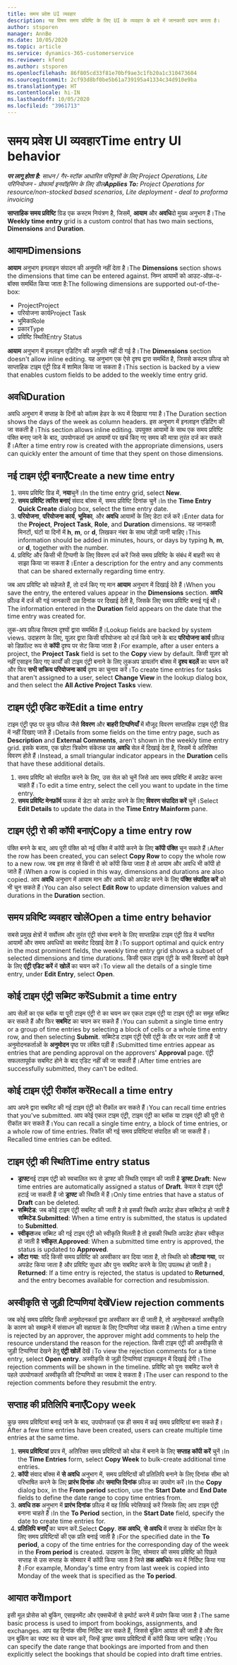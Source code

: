 ```yaml
---
title: समय प्रवेश UI व्यवहार
description: यह विषय समय प्रविष्टि के लिए UI के व्यवहार के बारे में जानकारी प्रदान करता है।
author: stsporen
manager: AnnBe
ms.date: 10/05/2020
ms.topic: article
ms.service: dynamics-365-customerservice
ms.reviewer: kfend
ms.author: stsporen
ms.openlocfilehash: 86f805cd33f81e70bf9ae3c1fb20a1c310473604
ms.sourcegitcommit: 2cf93d8bf0be5b61a739195a41334c34d910e9ba
ms.translationtype: HT
ms.contentlocale: hi-IN
ms.lasthandoff: 10/05/2020
ms.locfileid: "3961713"
---
```

# <a name="time-entry-ui-behavior"></a><span data-ttu-id="1e207-103">समय प्रवेश UI व्यवहार</span><span class="sxs-lookup"><span data-stu-id="1e207-103">Time entry UI behavior</span></span>

<span data-ttu-id="1e207-104">_**पर लागू होता है:** साधन / गैर-स्टॉक आधारित परिदृश्यों के लिए Project Operations, Lite परिनियोजन - प्रोफार्मा इनवॉइसिंग के लिए डील_</span><span class="sxs-lookup"><span data-stu-id="1e207-104">_**Applies To:** Project Operations for resource/non-stocked based scenarios, Lite deployment - deal to proforma invoicing_</span></span>


<span data-ttu-id="1e207-105">**साप्ताहिक समय प्रविष्टि** ग्रिड एक कस्टम नियंत्रण है, जिसमें, **आयाम** और **अवधि**दो मुख्य अनुभाग हैं।</span><span class="sxs-lookup"><span data-stu-id="1e207-105">The **Weekly time entry** grid is a custom control that has two main sections, **Dimensions** and **Duration**.</span></span>

## <a name="dimensions"></a><span data-ttu-id="1e207-106">आयाम</span><span class="sxs-lookup"><span data-stu-id="1e207-106">Dimensions</span></span>
<span data-ttu-id="1e207-107">**आयाम** अनुभाग इनलाइन संपादन की अनुमति नहीं देता है।</span><span class="sxs-lookup"><span data-stu-id="1e207-107">The **Dimensions** section shows the dimensions that time can be entered against.</span></span> <span data-ttu-id="1e207-108">निम्न आयामों को आउट-ऑफ़-द-बॉक्स समर्थित किया जाता है:</span><span class="sxs-lookup"><span data-stu-id="1e207-108">The following dimensions are supported out-of-the-box:</span></span>

  - <span data-ttu-id="1e207-109">Project</span><span class="sxs-lookup"><span data-stu-id="1e207-109">Project</span></span>
  - <span data-ttu-id="1e207-110">परियोजना कार्य</span><span class="sxs-lookup"><span data-stu-id="1e207-110">Project Task</span></span>
  - <span data-ttu-id="1e207-111">भूमिका</span><span class="sxs-lookup"><span data-stu-id="1e207-111">Role</span></span>
  - <span data-ttu-id="1e207-112">प्रकार</span><span class="sxs-lookup"><span data-stu-id="1e207-112">Type</span></span>
  - <span data-ttu-id="1e207-113">प्रविष्टि स्थिति</span><span class="sxs-lookup"><span data-stu-id="1e207-113">Entry Status</span></span>

<span data-ttu-id="1e207-114">**आयाम** अनुभाग में इनलाइन एडिटिंग की अनुमति नहीं दी गई है।</span><span class="sxs-lookup"><span data-stu-id="1e207-114">The **Dimensions** section doesn't allow inline editing.</span></span> <span data-ttu-id="1e207-115">यह अनुभाग एक ऐसे दृश्य द्वारा समर्थित है, जिससे कस्टम फ़ील्ड को साप्ताहिक टाइम एंट्री ग्रिड में शामिल किया जा सकता है।</span><span class="sxs-lookup"><span data-stu-id="1e207-115">This section is backed by a view that enables custom fields to be added to the weekly time entry grid.</span></span>

## <a name="duration"></a><span data-ttu-id="1e207-116">अवधि</span><span class="sxs-lookup"><span data-stu-id="1e207-116">Duration</span></span>
<span data-ttu-id="1e207-117">अवधि अनुभाग में सप्ताह के दिनों को कॉलम हेडर के रूप में दिखाया गया है।</span><span class="sxs-lookup"><span data-stu-id="1e207-117">The Duration section shows the days of the week as column headers.</span></span> <span data-ttu-id="1e207-118">इस अनुभाग में इनलाइन एडिटिंग की जा सकती है।</span><span class="sxs-lookup"><span data-stu-id="1e207-118">This section allows inline editing.</span></span> <span data-ttu-id="1e207-119">उपयुक्त आयामों के साथ एक समय प्रविष्टि पंक्ति बनाए जाने के बाद, उपयोगकर्ता उन आयामों पर खर्च किए गए समय की मात्रा तुरंत दर्ज कर सकते हैं।</span><span class="sxs-lookup"><span data-stu-id="1e207-119">After a time entry row is created with the appropriate dimensions, users can quickly enter the amount of time that they spent on those dimensions.</span></span>

## <a name="create-a-new-time-entry"></a><span data-ttu-id="1e207-120">नई टाइम एंट्री बनाएँ</span><span class="sxs-lookup"><span data-stu-id="1e207-120">Create a new time entry</span></span>

1. <span data-ttu-id="1e207-121">समय प्रविष्टि ग्रिड में, **नया**चुनें।</span><span class="sxs-lookup"><span data-stu-id="1e207-121">In the time entry grid, select **New**.</span></span> 
2. <span data-ttu-id="1e207-122">**समय प्रविष्टि त्वरित बनाएं** संवाद बॉक्स में, समय प्रविष्टि दिनांक चुनें।</span><span class="sxs-lookup"><span data-stu-id="1e207-122">In the **Time Entry Quick Create** dialog box, select the time entry date.</span></span>
3. <span data-ttu-id="1e207-123">**परियोजना**, **परियोजना कार्य**, **भूमिका**, और **अवधि** आयामों के लिए डेटा दर्ज करें।</span><span class="sxs-lookup"><span data-stu-id="1e207-123">Enter data for the **Project**, **Project Task**, **Role**, and **Duration** dimensions.</span></span> <span data-ttu-id="1e207-124">यह जानकारी मिनटों, घंटों या दिनों में **h**, **m**, or **d**, लिखकर नंबर के साथ जोड़ी जानी चाहिए।</span><span class="sxs-lookup"><span data-stu-id="1e207-124">This information should be added in minutes, hours, or days by typing **h**, **m**, or **d**, together with the number.</span></span> 
4. <span data-ttu-id="1e207-125">प्रविष्टि और किसी भी टिप्पणी के लिए विवरण दर्ज करें जिसे समय प्रविष्टि के संबंध में बाहरी रूप से साझा किया जा सकता है।</span><span class="sxs-lookup"><span data-stu-id="1e207-125">Enter a description for the entry and any comments that can be shared externally regarding time entry.</span></span> 

<span data-ttu-id="1e207-126">जब आप प्रविष्टि को सहेजते हैं, तो दर्ज किए गए मान **आयाम** अनुभाग में दिखाई देते हैं।</span><span class="sxs-lookup"><span data-stu-id="1e207-126">When you save the entry, the entered values appear in the **Dimensions** section.</span></span> <span data-ttu-id="1e207-127">**अवधि** फ़ील्ड में दर्ज की गई जानकारी उस दिनांक पर दिखाई देती है, जिसके लिए समय प्रविष्टि बनाई गई थी।</span><span class="sxs-lookup"><span data-stu-id="1e207-127">The information entered in the **Duration** field appears on the date that the time entry was created for.</span></span>

<span data-ttu-id="1e207-128">लुक-अप फ़ील्ड सिस्टम दृश्यों द्वारा समर्थित हैं।</span><span class="sxs-lookup"><span data-stu-id="1e207-128">Lookup fields are backed by system views.</span></span> <span data-ttu-id="1e207-129">उदाहरण के लिए, यूज़र द्वारा किसी परियोजना को दर्ज किये जाने के बाद **परियोजना कार्य** फ़ील्ड को डिफ़ॉल्ट रूप से **कॉपी** दृश्य पर सेट किया जाता है।</span><span class="sxs-lookup"><span data-stu-id="1e207-129">For example, after a user enters a project, the **Project Task** field is set to the **Copy** view by default.</span></span> <span data-ttu-id="1e207-130">किसी यूज़र को नहीं एसाइन किए गए कार्यों की टाइम एंट्री बनाने के लिए लुकअप डायलॉग बॉक्स में **दृश्य बदलें** का चयन करें और फिर **सभी सक्रिय परियोजना कार्य** दृश्य का चुनाव करें।</span><span class="sxs-lookup"><span data-stu-id="1e207-130">To create time entries for tasks that aren't assigned to a user, select **Change View** in the lookup dialog box, and then select the **All Active Project Tasks** view.</span></span>

## <a name="edit-a-time-entry"></a><span data-ttu-id="1e207-131">टाइम एंट्री एडिट करें</span><span class="sxs-lookup"><span data-stu-id="1e207-131">Edit a time entry</span></span> 
<span data-ttu-id="1e207-132">टाइम एंट्री पृष्ठ पर कुछ फील्ड जैसे **विवरण** और **बाहरी टिप्पणियाँ** में मौजूद विवरण साप्ताहिक टाइम एंट्री ग्रिड में नहीं दिखाए जाते हैं।</span><span class="sxs-lookup"><span data-stu-id="1e207-132">Details from some fields on the time entry page, such as **Description** and **External Comments**, aren't shown in the weekly time entry grid.</span></span> <span data-ttu-id="1e207-133">इसके बजाय, एक छोटा त्रिकोण संकेतक उस **अवधि** सेल में दिखाई देता है, जिसमें ये अतिरिक्त विवरण होते हैं।</span><span class="sxs-lookup"><span data-stu-id="1e207-133">Instead, a small triangular indicator appears in the **Duration** cells that have these additional details.</span></span> 

1. <span data-ttu-id="1e207-134">समय प्रविष्टि को संपादित करने के लिए, उस सेल को चुनें जिसे आप समय प्रविष्टि में अपडेट करना चाहते हैं।</span><span class="sxs-lookup"><span data-stu-id="1e207-134">To edit a time entry, select the cell you want to update in the time entry.</span></span>
2. <span data-ttu-id="1e207-135">**समय प्रविष्टि मेनफ़ॉर्म** फलक में डेटा को अपडेट करने के लिए **विवरण संपादित करें** चुनें।</span><span class="sxs-lookup"><span data-stu-id="1e207-135">Select **Edit Details** to update the data in the **Time Entry Mainform** pane.</span></span> 

## <a name="copy-a-time-entry-row"></a><span data-ttu-id="1e207-136">टाइम एंट्री रो की कॉपी बनाएं</span><span class="sxs-lookup"><span data-stu-id="1e207-136">Copy a time entry row</span></span>
<span data-ttu-id="1e207-137">पंक्ति बनने के बाद, आप पूरी पंक्ति को नई पंक्ति में कॉपी करने के लिए **कॉपी पंक्ति** चुन सकते हैं।</span><span class="sxs-lookup"><span data-stu-id="1e207-137">After the row has been created, you can select **Copy Row** to copy the whole row to a new row.</span></span> <span data-ttu-id="1e207-138">जब इस तरह से किसी रो को कॉपी किया जाता है तो आयाम और अवधि भी कॉपी हो जाते हैं।</span><span class="sxs-lookup"><span data-stu-id="1e207-138">When a row is copied in this way, dimensions and durations are also copied.</span></span> <span data-ttu-id="1e207-139">आप **अवधि** अनुभाग में आयाम मान और अवधि को अपडेट करने के लिए **पंक्ति संपादित करें** को भी चुन सकते हैं।</span><span class="sxs-lookup"><span data-stu-id="1e207-139">You can also select **Edit Row** to update dimension values and durations in the **Duration** section.</span></span>

## <a name="open-a-time-entry-behavior"></a><span data-ttu-id="1e207-140">समय प्रविष्टि व्यवहार खोलें</span><span class="sxs-lookup"><span data-stu-id="1e207-140">Open a time entry behavior</span></span>
<span data-ttu-id="1e207-141">सबसे प्रमुख क्षेत्रों में सर्वोत्तम और तुरंत एंट्री संभव बनाने के लिए साप्ताहिक टाइम एंट्री ग्रिड में चयनित आयामों और समय अवधियों का सबसेट दिखाई देता है।</span><span class="sxs-lookup"><span data-stu-id="1e207-141">To support optimal and quick entry in the most prominent fields, the weekly time entry grid shows a subset of selected dimensions and time durations.</span></span> <span data-ttu-id="1e207-142">किसी एकल टाइम एंट्री के सभी विवरणों को देखने के लिए **एंट्री एडिट करें** में **खोलें** का चयन करें।</span><span class="sxs-lookup"><span data-stu-id="1e207-142">To view all the details of a single time entry, under **Edit Entry**, select **Open**.</span></span>

## <a name="submit-a-time-entry"></a><span data-ttu-id="1e207-143">कोई टाइम एंट्री सब्मिट करें</span><span class="sxs-lookup"><span data-stu-id="1e207-143">Submit a time entry</span></span>
<span data-ttu-id="1e207-144">आप सेलों का एक ब्लॉक या पूरी टाइम एंट्री रो का चयन कर एकल टाइम एंट्री या टाइम एंट्री का समूह सब्मिट कर सकते हैं और फिर **सबमिट** का चयन कर सकते हैं।</span><span class="sxs-lookup"><span data-stu-id="1e207-144">You can submit a single time entry or a group of time entries by selecting a block of cells or a whole time entry row, and then selecting **Submit**.</span></span> <span data-ttu-id="1e207-145">सब्मिटेड टाइम एंट्री ऐसी एंट्री के तौर पर नज़र आती हैं जो अनुमोदनकर्ताओं के **अनुमोदन** पृष्ठ पर लंबित पड़ी हैं।</span><span class="sxs-lookup"><span data-stu-id="1e207-145">Submitted time entries appear as entries that are pending approval on the approvers' **Approval** page.</span></span> <span data-ttu-id="1e207-146">एंट्री सफलतापूर्वक सबमिट होने के बाद एडिट नहीं की जा सकती हैं।</span><span class="sxs-lookup"><span data-stu-id="1e207-146">After time entries are successfully submitted, they can't be edited.</span></span>

## <a name="recall-a-time-entry"></a><span data-ttu-id="1e207-147">कोई टाइम एंट्री रीकॉल करें</span><span class="sxs-lookup"><span data-stu-id="1e207-147">Recall a time entry</span></span>
<span data-ttu-id="1e207-148">आप अपने द्वारा सबमिट की गई टाइम एंट्री को रीकॉल कर सकते हैं।</span><span class="sxs-lookup"><span data-stu-id="1e207-148">You can recall time entries that you've submitted.</span></span> <span data-ttu-id="1e207-149">आप कोई एकल टाइम एंट्री, टाइम एंट्री का ब्लॉक या टाइम एंट्री की पूरी रो रीकॉल कर सकते हैं।</span><span class="sxs-lookup"><span data-stu-id="1e207-149">You can recall a single time entry, a block of time entries, or a whole row of time entries.</span></span> <span data-ttu-id="1e207-150">रिकॉल की गई समय प्रविष्टियां संपादित की जा सकती हैं।</span><span class="sxs-lookup"><span data-stu-id="1e207-150">Recalled time entries can be edited.</span></span>

## <a name="time-entry-status"></a><span data-ttu-id="1e207-151">टाइम एंट्री की स्थिति</span><span class="sxs-lookup"><span data-stu-id="1e207-151">Time entry status</span></span>

- <span data-ttu-id="1e207-152">**ड्राफ्ट**नई टाइम एंट्री को स्वचालित रूप से ड्राफ्ट की स्थिति एसाइन की जाती है **ड्राफ्ट**.</span><span class="sxs-lookup"><span data-stu-id="1e207-152">**Draft**: New time entries are automatically assigned a status of **Draft**.</span></span> <span data-ttu-id="1e207-153">केवल वे टाइम एंट्री हटाई जा सकती हैं जो **ड्राफ्ट** की स्थिति में हैं।</span><span class="sxs-lookup"><span data-stu-id="1e207-153">Only time entries that have a status of **Draft** can be deleted.</span></span>
- <span data-ttu-id="1e207-154">**सब्मिटेड**: जब कोई टाइम एंट्री सबमिट की जाती है तो इसकी स्थिति अपडेट होकर सब्मिटेड हो जाती है **सब्मिटेड**.</span><span class="sxs-lookup"><span data-stu-id="1e207-154">**Submitted**: When a time entry is submitted, the status is updated to **Submitted**.</span></span> 
- <span data-ttu-id="1e207-155">**स्वीकृत**जब सब्मिट की गई टाइम एंट्री को स्वीकृति मिलती है तो इसकी स्थिति अपडेट होकर स्वीकृत हो जाती है **स्वीकृत**.</span><span class="sxs-lookup"><span data-stu-id="1e207-155">**Approved**: When a submitted time entry is approved, the status is updated to **Approved**.</span></span> 
- <span data-ttu-id="1e207-156">**लौटा गया**: यदि किसी समय प्रविष्टि को अस्वीकार कर दिया जाता है, तो स्थिति को **लौटाया गया**, पर अपडेट किया जाता है और प्रविष्टि सुधार और पुनः सबमिट करने के लिए उपलब्ध हो जाती है।</span><span class="sxs-lookup"><span data-stu-id="1e207-156">**Returned**: If a time entry is rejected, the status is updated to **Returned**, and the entry becomes available for correction and resubmission.</span></span> 

## <a name="view-rejection-comments"></a><span data-ttu-id="1e207-157">अस्वीकृति से जुड़ी टिप्पणियां देखें</span><span class="sxs-lookup"><span data-stu-id="1e207-157">View rejection comments</span></span>
<span data-ttu-id="1e207-158">जब कोई समय प्रविष्टि किसी अनुमोदनकर्ता द्वारा अस्वीकार कर दी जाती है, तो अनुमोदनकर्ता अस्वीकृति के कारण को समझने में संसाधन की सहायता के लिए टिप्पणियां जोड़ सकता है।</span><span class="sxs-lookup"><span data-stu-id="1e207-158">When a time entry is rejected by an approver, the approver might add comments to help the resource understand the reason for the rejection.</span></span> <span data-ttu-id="1e207-159">किसी टाइम एंट्री की अस्वीकृति से जुड़ी टिप्पणियां देखने हेतु **एंट्री खोलें** देखें।</span><span class="sxs-lookup"><span data-stu-id="1e207-159">To view the rejection comments for a time entry, select **Open entry**.</span></span> <span data-ttu-id="1e207-160">अस्वीकृति से जुड़ी टिप्पणियां टाइमलाइन में दिखाई देंगी।</span><span class="sxs-lookup"><span data-stu-id="1e207-160">The rejection comments will be shown in the timeline.</span></span> <span data-ttu-id="1e207-161">प्रविष्टि को पुनः सबमिट करने से पहले उपयोगकर्ता अस्वीकृति की टिप्पणियों का जवाब दे सकता है।</span><span class="sxs-lookup"><span data-stu-id="1e207-161">The user can respond to the rejection comments before they resubmit the entry.</span></span>

## <a name="copy-week"></a><span data-ttu-id="1e207-162">सप्ताह की प्रतिलिपि बनाएँ</span><span class="sxs-lookup"><span data-stu-id="1e207-162">Copy week</span></span>
<span data-ttu-id="1e207-163">कुछ समय प्रविष्टियां बनाई जाने के बाद, उपयोगकर्ता एक ही समय में कई समय प्रविष्टियां बना सकते हैं।</span><span class="sxs-lookup"><span data-stu-id="1e207-163">After a few time entries have been created, users can create multiple time entries at the same time.</span></span>

1. <span data-ttu-id="1e207-164">**समय प्रविष्टियां** प्रपत्र में, अतिरिक्त समय प्रविष्टियों को थोक में बनाने के लिए **सप्ताह कॉपी करें** चुनें।</span><span class="sxs-lookup"><span data-stu-id="1e207-164">In the **Time Entries** form, select **Copy Week** to bulk-create additional time entries.</span></span> 
2. <span data-ttu-id="1e207-165">**कॉपी** संवाद बॉक्स में **से अवधि** अनुभाग में, समय प्रविष्टियों की प्रतिलिपि बनाने के लिए दिनांक सीमा को परिभाषित करने के लिए **प्रारंभ दिनांक** और **समाप्ति दिनांक** फ़ील्ड का उपयोग करें।</span><span class="sxs-lookup"><span data-stu-id="1e207-165">In the **Copy** dialog box, in the **From period** section, use the **Start Date** and **End Date** fields to define the date range to copy time entries from.</span></span> 
3. <span data-ttu-id="1e207-166">**अवधि तक** अनुभाग में **प्रारंभ दिनांक** फ़ील्ड में वह तिथि स्पेसिफाई करें जिसके लिए आप टाइम एंट्री बनाना चाहते हैं।</span><span class="sxs-lookup"><span data-stu-id="1e207-166">In the **To Period** section, in the **Start Date** field, specify the date to create time entries for.</span></span> 
4. <span data-ttu-id="1e207-167">**प्रतिलिपि बनाएँ** का चयन करें.</span><span class="sxs-lookup"><span data-stu-id="1e207-167">Select **Copy**.</span></span> <span data-ttu-id="1e207-168">**तक अवधि**, **से अवधि** में सप्ताह के संबंधित दिन के लिए समय प्रविष्टियों की एक प्रति बनाई जाती है।</span><span class="sxs-lookup"><span data-stu-id="1e207-168">For the specified date in the **To period**, a copy of the time entries for the corresponding day of the week in the **From period** is created.</span></span> <span data-ttu-id="1e207-169">उदाहरण के लिए, सोमवार की समय प्रविष्टि को पिछले सप्ताह से उस सप्ताह के सोमवार में कॉपी किया जाता है जिसे **तक अवधि**के रूप में निर्दिष्ट किया गया है।</span><span class="sxs-lookup"><span data-stu-id="1e207-169">For example, Monday's time entry from last week is copied into Monday of the week that is specified as the **To period**.</span></span>

## <a name="import"></a><span data-ttu-id="1e207-170">आयात करें</span><span class="sxs-lookup"><span data-stu-id="1e207-170">Import</span></span>
<span data-ttu-id="1e207-171">इसी मूल प्रोसेस को बुकिंग, एसाइनमेंट और एक्सचेंजों से इम्पोर्ट करने में प्रयोग किया जाता है।</span><span class="sxs-lookup"><span data-stu-id="1e207-171">The same basic process is used to import from bookings, assignments, and exchanges.</span></span> <span data-ttu-id="1e207-172">आप वह दिनांक सीमा निर्दिष्ट कर सकते हैं, जिससे बुकिंग आयात की जाती है और फिर उन बुकिंग का स्पष्ट रूप से चयन करें, जिन्हें ड्राफ्ट समय प्रविष्टियों में कॉपी किया जाना चाहिए।</span><span class="sxs-lookup"><span data-stu-id="1e207-172">You can specify the date range that bookings are imported from and then explicitly select the bookings that should be copied into draft time entries.</span></span> 

